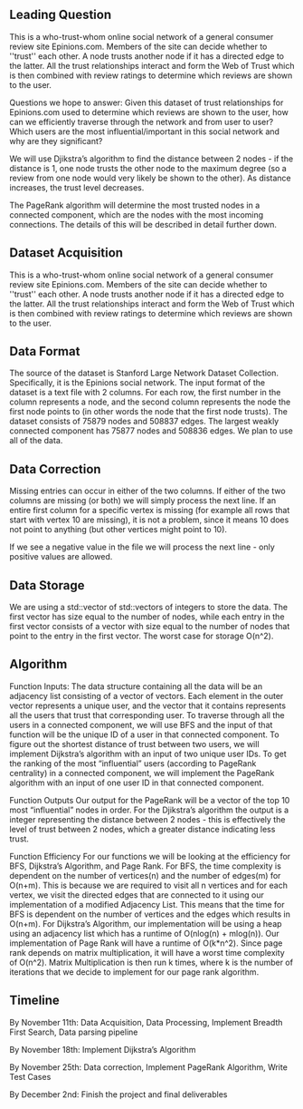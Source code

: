 ## Leading Question 
This is a who-trust-whom online social network of a general consumer review site Epinions.com. Members of the site can decide whether to ''trust'' each other. A node trusts another node if it has a directed edge to the latter. All the trust relationships interact and form the Web of Trust which is then combined with review ratings to determine which reviews are shown to the user.

Questions we hope to answer:
Given this dataset of trust relationships for Epinions.com used to determine which reviews are shown to the user, how can we efficiently traverse through the network and from user to user? Which users are the most influential/important in this social network and why are they significant? 

We will use Djikstra’s algorithm to find the distance between 2 nodes - if the distance is 1, one node trusts the other node to the maximum degree (so a review from one node would very likely be shown to the other). As distance increases, the trust level decreases.

The PageRank algorithm will determine the most trusted nodes in a connected component, which are the nodes with the most incoming connections. The details of this will be described in detail further down.

## Dataset Acquisition
This is a who-trust-whom online social network of a general consumer review site Epinions.com. Members of the site can decide whether to ''trust'' each other. A node trusts another node if it has a directed edge to the latter. All the trust relationships interact and form the Web of Trust which is then combined with review ratings to determine which reviews are shown to the user.


## Data Format
The source of the dataset is Stanford Large Network Dataset Collection. Specifically, it is the Epinions social network. The input format of the dataset is a text file with 2 columns. For each row, the first number in the column represents a node, and the second column represents the node the first node points to (in other words the node that the first node trusts). The dataset consists of 75879 nodes and 508837 edges. The largest weakly connected component has 75877 nodes and 508836 edges. We plan to use all of the data. 


## Data Correction
Missing entries can occur in either of the two columns. If either of the two columns are missing (or both) we will simply process the next line. If an entire first column for a specific vertex is missing (for example all rows that start with vertex 10 are missing), it is not a problem, since it means 10 does not point to anything (but other vertices might point to 10). 

If we see a negative value in the file we will process the next line - only positive values are allowed.


## Data Storage
We are using a std::vector of std::vectors of integers to store the data. The first vector has size equal to the number of nodes, while each entry in the first vector consists of a vector with size equal to the number of nodes that point to the entry in the first vector. The worst case for storage O(n^2).


## Algorithm 
Function Inputs:
The data structure containing all the data will be an adjacency list consisting of a vector of vectors. Each element in the outer vector represents a unique user, and the vector that it contains represents all the users that trust that corresponding user.
To traverse through all the users in a connected component, we will use BFS and the input of that function will be the unique ID of a user in that connected component.
To figure out the shortest distance of trust between two users, we will implement Dijkstra’s algorithm with an input of two unique user IDs.
To get the ranking of the most “influential” users (according to PageRank centrality) in a connected component, we will implement the PageRank algorithm with an input of one user ID in that connected component.


Function Outputs
Our output for the PageRank will be a vector of the top 10 most “influential” nodes in order. For the Djikstra’s algorithm the output is a integer representing the distance between 2 nodes - this is effectively the level of trust between 2 nodes, which a greater distance indicating less trust.


Function Efficiency
For our functions we will be looking at the efficiency for BFS, Dijkstra’s Algorithm, and Page Rank. For BFS, the time complexity is dependent on the number of vertices(n) and the number of edges(m) for O(n+m). This is because we are required to visit all n vertices and for each vertex, we visit the directed edges that are connected to it using our implementation of a modified Adjacency List. This means that the time for BFS is dependent on the number of vertices and the edges which results in O(n+m). For Dijkstra’s Algorithm, our implementation will be using a heap using an adjacency list which has a runtime of O(nlog(n) + mlog(n)). Our implementation of Page Rank will have a runtime of O(k*n^2). Since page rank depends on matrix multiplication, it will have a worst time complexity of O(n^2). Matrix Multiplication is then run k times, where k is the number of iterations that we decide to implement for our page rank algorithm.



## Timeline
By November 11th:
Data Acquisition, Data Processing, Implement Breadth First Search, Data parsing pipeline

By November 18th:
Implement Dijkstra’s Algorithm

By November 25th:
Data correction, Implement PageRank Algorithm, Write Test Cases 

By December 2nd:
Finish the project and final deliverables
